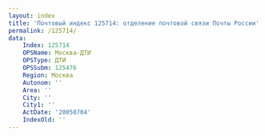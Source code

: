 ```yaml
---
layout: index
title: 'Почтовый индекс 125714: отделение почтовой связи Почты России'
permalink: /125714/
data:
    Index: 125714
    OPSName: Москва-ДТИ
    OPSType: ДТИ
    OPSSubm: 125476
    Region: Москва
    Autonom: ''
    Area: ''
    City: ''
    City1: ''
    ActDate: '20050704'
    IndexOld: ''
---
```

